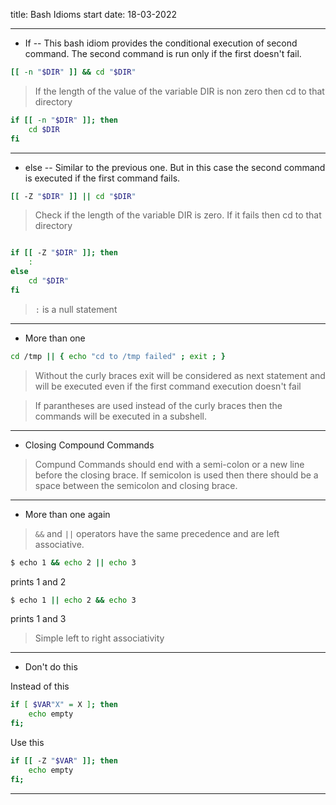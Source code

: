 title: Bash Idioms
start date: 18-03-2022

---

- If  -- This bash idiom provides the conditional execution of second command. The second command is run only if the first doesn't fail.

```bash
[[ -n "$DIR" ]] && cd "$DIR"
```

> If the length of the value of the variable DIR is non zero then cd to that directory

```bash
if [[ -n "$DIR" ]]; then
	cd $DIR
fi
```

---

- else -- Similar to the previous one. But in this case the second command is executed if the first command fails.

```bash
[[ -Z "$DIR" ]] || cd "$DIR"
```

> Check if the length of the variable DIR is zero. If it fails then cd  to that directory

```bash

if [[ -Z "$DIR" ]]; then
	:
else
	cd "$DIR"
fi
```

> `:` is a null statement

---

- More than one

```bash
cd /tmp || { echo "cd to /tmp failed" ; exit ; }
```

> Without the curly braces exit will be considered as next statement and will be executed even if the first command execution doesn't fail

> If parantheses are used instead of the curly braces then the commands will be executed in a subshell.

---

- Closing Compound Commands

> Compund Commands should end with a semi-colon or a new line before the closing brace. If semicolon is used then there should be a space between the semicolon and closing brace.

---

- More than one again

> `&&` and `||` operators have the same precedence and are left associative.

```bash
$ echo 1 && echo 2 || echo 3
```

prints 1 and 2

```bash
$ echo 1 || echo 2 && echo 3
```

prints 1 and 3

> Simple left to right associativity

---

- Don't do this

Instead of this

```bash
if [ $VAR"X" = X ]; then
	echo empty
fi;
```

Use this

```bash
if [[ -Z "$VAR" ]]; then
	echo empty
fi;
```

---
